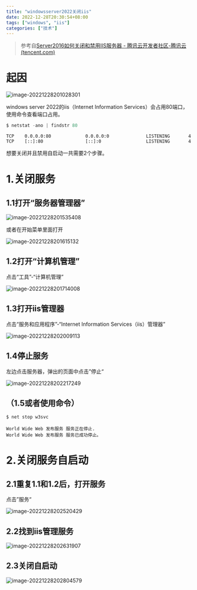 ```yaml
---
title: "windowsserver2022关闭iis"
date: 2022-12-28T20:30:54+08:00
tags: ["windows", "iis"]
categories: ["技术"]
---
```


> 参考自[Server2016如何关闭和禁用IIS服务器 - 腾讯云开发者社区-腾讯云 (tencent.com)](https://cloud.tencent.com/developer/article/1538468)

# 起因

![image-20221228201028301](image-20221228201028301.png)

windows server 2022的iis（Internet Information Services）会占用80端口，使用命令查看端口占用。

```powershell
$ netstat -ano | findstr 80
```

```
TCP    0.0.0.0:80             0.0.0.0:0              LISTENING       4
TCP    [::]:80                [::]:0                 LISTENING       4
```

想要关闭并且禁用自启动一共需要2个步骤。

# 1.关闭服务

## 1.1打开“服务器管理器”

![image-20221228201535408](image-20221228201535408.png)

或者在开始菜单里面打开

![image-20221228201615132](image-20221228201615132.png)

## 1.2打开“计算机管理”

点击“工具”-“计算机管理”

![image-20221228201714008](image-20221228201714008.png)

## 1.3打开iis管理器

点击“服务和应用程序”-“Internet Information Services（iis）管理器”

![image-20221228202009113](image-20221228202009113.png)

## 1.4停止服务

左边点击服务器，弹出的页面中点击”停止“

![image-20221228202217249](image-20221228202217249.png)

## （1.5或者使用命令）

```powershell
$ net stop w3svc
```

```
World Wide Web 发布服务 服务正在停止.
World Wide Web 发布服务 服务已成功停止。
```

# 2.关闭服务自启动

## 2.1重复1.1和1.2后，打开服务

点击”服务“

![image-20221228202520429](image-20221228202520429.png)

## 2.2找到iis管理服务

![image-20221228202631907](image-20221228202631907.png)

## 2.3关闭自启动

![image-20221228202804579](image-20221228202804579.png)